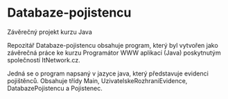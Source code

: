 # Databaze-pojistencu
Závěrečný projekt kurzu Java

Repozitář Databaze-pojistencu obsahuje program, který byl vytvořen jako závěrečná práce ke kurzu Programátor WWW aplikací (Java) poskytnutým společností ItNetwork.cz.

Jedná se o program napsaný v jazyce java, který představuje evidenci pojištěnců. Obsahuje třídy Main, UzivatelskeRozhraniEvidence, DatabazePojistencu a Pojistenec.
